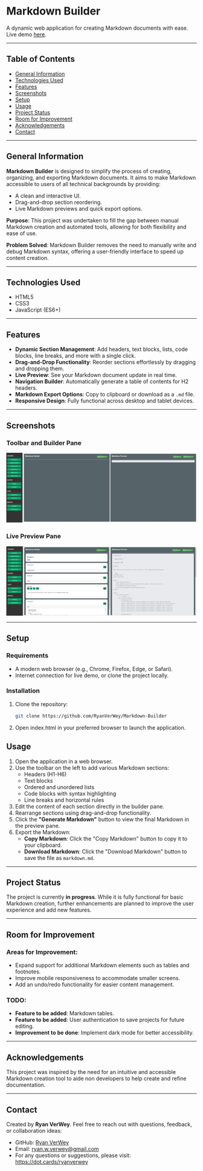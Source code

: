 # Markdown Builder

A dynamic web application for creating Markdown documents with ease. Live demo [here](#). 

---

## Table of Contents
- [General Information](#general-information)
- [Technologies Used](#technologies-used)
- [Features](#features)
- [Screenshots](#screenshots)
- [Setup](#setup)
- [Usage](#usage)
- [Project Status](#project-status)
- [Room for Improvement](#room-for-improvement)
- [Acknowledgements](#acknowledgements)
- [Contact](#contact)

---

## General Information
**Markdown Builder** is designed to simplify the process of creating, organizing, and exporting Markdown documents. It aims to make Markdown accessible to users of all technical backgrounds by providing:
- A clean and interactive UI.
- Drag-and-drop section reordering.
- Live Markdown previews and quick export options.

**Purpose**:
This project was undertaken to fill the gap between manual Markdown creation and automated tools, allowing for both flexibility and ease of use.

**Problem Solved**:
Markdown Builder removes the need to manually write and debug Markdown syntax, offering a user-friendly interface to speed up content creation.

---

## Technologies Used
- HTML5
- CSS3
- JavaScript (ES6+)

---

## Features
- **Dynamic Section Management**:
  Add headers, text blocks, lists, code blocks, line breaks, and more with a single click.
- **Drag-and-Drop Functionality**:
  Reorder sections effortlessly by dragging and dropping them.
- **Live Preview**:
  See your Markdown document update in real time.
- **Navigation Builder**:
  Automatically generate a table of contents for H2 headers.
- **Markdown Export Options**:
  Copy to clipboard or download as a `.md` file.
- **Responsive Design**:
  Fully functional across desktop and tablet devices.

---

## Screenshots

### Toolbar and Builder Pane
![Preview of Markdown Builder](https://github.com/RyanVerWey/Markdown-Builder/blob/main/IMG/Preview.jpg)

### Live Preview Pane
![Preview of Live Demo](https://github.com/RyanVerWey/Markdown-Builder/blob/main/IMG/Live%20Preview.jpg)

---

## Setup
### Requirements
- A modern web browser (e.g., Chrome, Firefox, Edge, or Safari).
- Internet connection for live demo, or clone the project locally.

### Installation
1. Clone the repository:
   ```bash
   git clone https://github.com/RyanVerWey/Markdown-Builder
2. Open index.html in your preferred browser to launch the application.

## Usage
1. Open the application in a web browser.
2. Use the toolbar on the left to add various Markdown sections:
   - Headers (H1-H6)
   - Text blocks
   - Ordered and unordered lists
   - Code blocks with syntax highlighting
   - Line breaks and horizontal rules
3. Edit the content of each section directly in the builder pane.
4. Rearrange sections using drag-and-drop functionality.
5. Click the **"Generate Markdown"** button to view the final Markdown in the preview pane.
6. Export the Markdown:
   - **Copy Markdown**: Click the "Copy Markdown" button to copy it to your clipboard.
   - **Download Markdown**: Click the "Download Markdown" button to save the file as `markdown.md`.

---

## Project Status
The project is currently **in progress**. While it is fully functional for basic Markdown creation, further enhancements are planned to improve the user experience and add new features.

---

## Room for Improvement
### Areas for Improvement:
- Expand support for additional Markdown elements such as tables and footnotes.
- Improve mobile responsiveness to accommodate smaller screens.
- Add an undo/redo functionality for easier content management.

### TODO:
- **Feature to be added**: Markdown tables.
- **Feature to be added**: User authentication to save projects for future editing.
- **Improvement to be done**: Implement dark mode for better accessibility.

---

## Acknowledgements
This project was inspired by the need for an intuitive and accessible Markdown creation tool to aide non developers to help create and refine documentation.

---

## Contact
Created by **Ryan VerWey**. Feel free to reach out with questions, feedback, or collaboration ideas:
- GitHub: [Ryan VerWey](https://github.com/ryanverwey)
- Email: [ryan.w.verwey@gmail.com](mailto:ryan.w.verwey@gmail.com)
- For any questions or suggestions, please visit: https://dot.cards/ryanverwey

